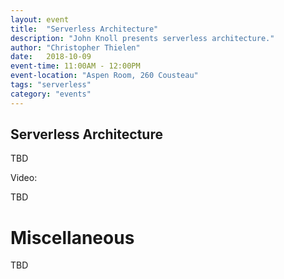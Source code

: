 ```yaml
---
layout: event
title:  "Serverless Architecture"
description: "John Knoll presents serverless architecture."
author: "Christopher Thielen"
date:   2018-10-09
event-time: 11:00AM - 12:00PM
event-location: "Aspen Room, 260 Cousteau"
tags: "serverless"
category: "events"
---
```


Serverless Architecture
-

TBD

Video:

TBD

Miscellaneous
=
TBD
